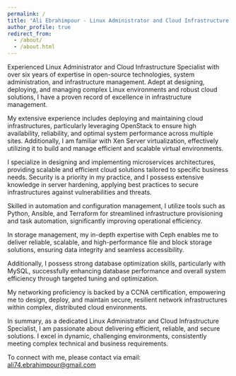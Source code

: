 ```yaml
---
permalink: /
title: "Ali Ebrahimpour - Linux Administrator and Cloud Infrastructure Specialist"
author_profile: true
redirect_from: 
  - /about/
  - /about.html
---
```


Experienced Linux Administrator and Cloud Infrastructure Specialist with over six years of expertise in open-source technologies, system administration, and infrastructure management. Adept at designing, deploying, and managing complex Linux environments and robust cloud solutions, I have a proven record of excellence in infrastructure management.

My extensive experience includes deploying and maintaining cloud infrastructures, particularly leveraging OpenStack to ensure high availability, reliability, and optimal system performance across multiple sites. Additionally, I am familiar with Xen Server virtualization, effectively utilizing it to build and manage efficient and scalable virtual environments.

I specialize in designing and implementing microservices architectures, providing scalable and efficient cloud solutions tailored to specific business needs. Security is a priority in my practice, and I possess extensive knowledge in server hardening, applying best practices to secure infrastructures against vulnerabilities and threats.

Skilled in automation and configuration management, I utilize tools such as Python, Ansible, and Terraform for streamlined infrastructure provisioning and task automation, significantly improving operational efficiency.

In storage management, my in-depth expertise with Ceph enables me to deliver reliable, scalable, and high-performance file and block storage solutions, ensuring data integrity and seamless accessibility.

Additionally, I possess strong database optimization skills, particularly with MySQL, successfully enhancing database performance and overall system efficiency through targeted tuning and optimization.

My networking proficiency is backed by a CCNA certification, empowering me to design, deploy, and maintain secure, resilient network infrastructures within complex, distributed cloud environments.

In summary, as a dedicated Linux Administrator and Cloud Infrastructure Specialist, I am passionate about delivering efficient, reliable, and secure solutions. I excel in dynamic, challenging environments, consistently meeting complex technical and business requirements.

To connect with me, please contact via email: ali74.ebrahimpour@gmail.com
